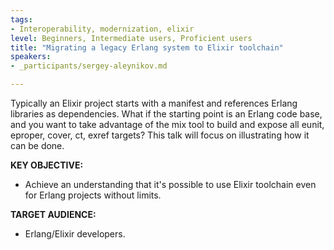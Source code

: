 ```yaml
---
tags:
- Interoperability, modernization, elixir
level: Beginners, Intermediate users, Proficient users
title: "Migrating a legacy Erlang system to Elixir toolchain"
speakers:
- _participants/sergey-aleynikov.md

---
```

Typically an Elixir project starts with a manifest and references Erlang libraries as dependencies.  What if the starting point is an Erlang code base, and you want to take advantage of the mix tool to build and expose all eunit, eproper, cover, ct, exref targets?  This talk will focus on illustrating how it can be done.

**KEY OBJECTIVE:**
- Achieve an understanding that it's possible to use Elixir toolchain even for Erlang projects without limits.

**TARGET AUDIENCE:**
- Erlang/Elixir developers.